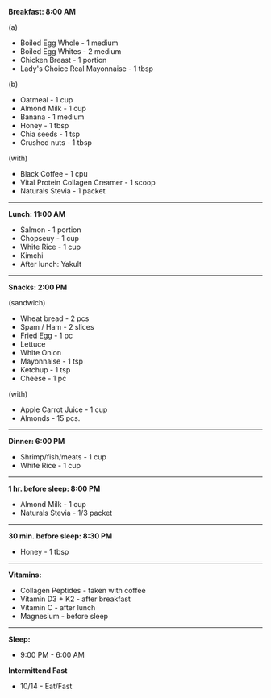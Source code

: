 
**Breakfast: 8:00 AM**

(a)
- Boiled Egg Whole - 1 medium
- Boiled Egg Whites - 2 medium
- Chicken Breast - 1 portion
- Lady's Choice Real Mayonnaise - 1 tbsp
     
(b)
- Oatmeal - 1 cup
- Almond Milk - 1 cup
- Banana - 1 medium
- Honey - 1 tbsp
- Chia seeds - 1 tsp
- Crushed nuts - 1 tbsp

(with)

- Black Coffee - 1 cpu
- Vital Protein Collagen Creamer - 1 scoop
- Naturals Stevia - 1 packet

---

**Lunch: 11:00 AM**
- Salmon - 1 portion
- Chopseuy - 1 cup
- White Rice - 1 cup
- Kimchi
- After lunch: Yakult

---

**Snacks: 2:00 PM**

(sandwich)
- Wheat bread - 2 pcs
- Spam / Ham - 2 slices
- Fried Egg - 1 pc
- Lettuce 
- White Onion
- Mayonnaise - 1 tsp
- Ketchup - 1 tsp
- Cheese - 1 pc

(with)
- Apple Carrot Juice - 1 cup
- Almonds - 15 pcs.


---

**Dinner: 6:00 PM** 
- Shrimp/fish/meats - 1 cup
- White Rice - 1 cup

---

**1 hr. before sleep: 8:00 PM**
- Almond Milk - 1 cup
- Naturals Stevia - 1/3 packet

---

**30 min. before sleep: 8:30 PM**
- Honey - 1 tbsp

---

**Vitamins:**
- Collagen Peptides - taken with coffee
- Vitamin D3 + K2 - after breakfast
- Vitamin C - after lunch
- Magnesium - before sleep

---

**Sleep:**
- 9:00 PM - 6:00 AM

**Intermittend Fast**
- 10/14 - Eat/Fast
